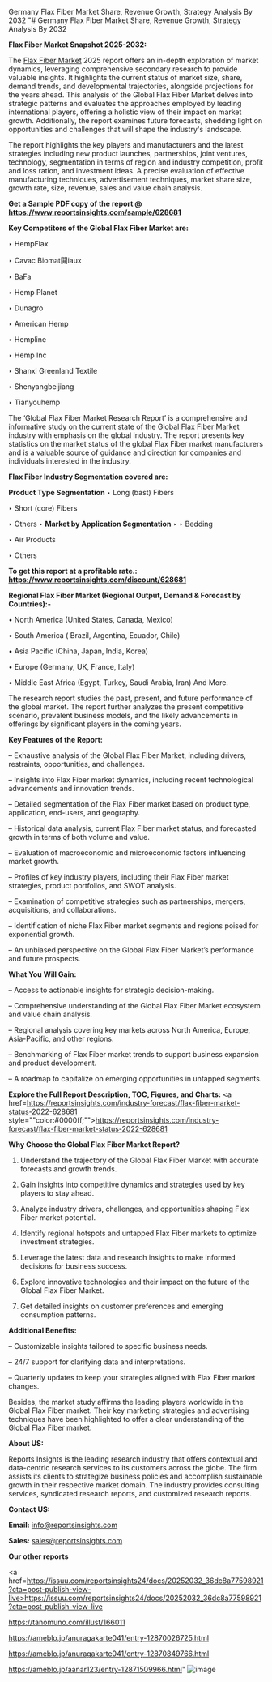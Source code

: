 Germany Flax Fiber Market Share, Revenue Growth, Strategy Analysis By 2032
"# Germany Flax Fiber Market Share, Revenue Growth, Strategy Analysis By 2032

<strong>Flax Fiber Market Snapshot 2025-2032:</strong>

The <a href=https://www.reportsinsights.com/sample/628681>Flax Fiber Market</a> 2025 report offers an in-depth exploration of market dynamics, leveraging comprehensive secondary research to provide valuable insights. It highlights the current status of market size, share, demand trends, and developmental trajectories, alongside projections for the years ahead. This analysis of the Global Flax Fiber Market delves into strategic patterns and evaluates the approaches employed by leading international players, offering a holistic view of their impact on market growth. Additionally, the report examines future forecasts, shedding light on opportunities and challenges that will shape the industry's landscape.

The report highlights the key players and manufacturers and the latest strategies including new product launches, partnerships, joint ventures, technology, segmentation in terms of region and industry competition, profit and loss ration, and investment ideas. A precise evaluation of effective manufacturing techniques, advertisement techniques, market share size, growth rate, size, revenue, sales and value chain analysis.

<strong>Get a Sample PDF copy of the report @ <a href=https://www.reportsinsights.com/sample/628681 style=color:#0000ff;>https://www.reportsinsights.com/sample/628681</a></strong>

<strong>Key Competitors of the Global Flax Fiber Market are:</strong>

‣ HempFlax

‣ Cavac Biomat閞iaux

‣ BaFa

‣ Hemp Planet

‣ Dunagro

‣ American Hemp

‣ Hempline

‣ Hemp Inc

‣ Shanxi Greenland Textile

‣ Shenyangbeijiang

‣ Tianyouhemp

The ‘Global Flax Fiber Market Research Report’ is a comprehensive and informative study on the current state of the Global Flax Fiber Market industry with emphasis on the global industry. The report presents key statistics on the market status of the global Flax Fiber market manufacturers and is a valuable source of guidance and direction for companies and individuals interested in the industry.

<strong>Flax Fiber Industry Segmentation covered are:</strong>

<strong>Product Type Segmentation</strong>
‣
Long (bast) Fibers

‣ Short (core) Fibers

‣ Others
‣ 
<strong>Market by Application Segmentation</strong>
‣
‣  Bedding

‣ Air Products

‣ Others

<strong>To get this report at a profitable rate.: <a href=https://www.reportsinsights.com/discount/628681 style=color:#0000ff;>https://www.reportsinsights.com/discount/628681</a></strong>

<strong>Regional Flax Fiber Market (Regional Output, Demand &amp; Forecast by Countries):-</strong>

• North America (United States, Canada, Mexico)

• South America ( Brazil, Argentina, Ecuador, Chile)

• Asia Pacific (China, Japan, India, Korea)

• Europe (Germany, UK, France, Italy)

• Middle East Africa (Egypt, Turkey, Saudi Arabia, Iran) And More.

The research report studies the past, present, and future performance of the global market. The report further analyzes the present competitive scenario, prevalent business models, and the likely advancements in offerings by significant players in the coming years.

<strong>Key Features of the Report:</strong>

– Exhaustive analysis of the Global Flax Fiber Market, including drivers, restraints, opportunities, and challenges.

– Insights into Flax Fiber market dynamics, including recent technological advancements and innovation trends.

– Detailed segmentation of the Flax Fiber market based on product type, application, end-users, and geography.

– Historical data analysis, current Flax Fiber market status, and forecasted growth in terms of both volume and value.

– Evaluation of macroeconomic and microeconomic factors influencing market growth.

– Profiles of key industry players, including their Flax Fiber market strategies, product portfolios, and SWOT analysis.

– Examination of competitive strategies such as partnerships, mergers, acquisitions, and collaborations.

– Identification of niche Flax Fiber market segments and regions poised for exponential growth.

– An unbiased perspective on the Global Flax Fiber Market’s performance and future prospects.

<strong>What You Will Gain:</strong>

– Access to actionable insights for strategic decision-making.

– Comprehensive understanding of the Global Flax Fiber Market ecosystem and value chain analysis.

– Regional analysis covering key markets across North America, Europe, Asia-Pacific, and other regions.

– Benchmarking of Flax Fiber market trends to support business expansion and product development.

– A roadmap to capitalize on emerging opportunities in untapped segments.

<strong>Explore the Full Report Description, TOC, Figures, and Charts:</strong>
<a href=https://reportsinsights.com/industry-forecast/flax-fiber-market-status-2022-628681 style=""color:#0000ff;"">https://reportsinsights.com/industry-forecast/flax-fiber-market-status-2022-628681</a>

<strong>Why Choose the Global Flax Fiber Market Report?</strong>

1. Understand the trajectory of the Global Flax Fiber Market with accurate forecasts and growth trends.

2. Gain insights into competitive dynamics and strategies used by key players to stay ahead.

3. Analyze industry drivers, challenges, and opportunities shaping Flax Fiber market potential.

4. Identify regional hotspots and untapped Flax Fiber markets to optimize investment strategies.

5. Leverage the latest data and research insights to make informed decisions for business success.

6. Explore innovative technologies and their impact on the future of the Global Flax Fiber Market.

7. Get detailed insights on customer preferences and emerging consumption patterns.

<strong>Additional Benefits:</strong>

– Customizable insights tailored to specific business needs.

– 24/7 support for clarifying data and interpretations.

– Quarterly updates to keep your strategies aligned with Flax Fiber market changes.

Besides, the market study affirms the leading players worldwide in the Global Flax Fiber market. Their key marketing strategies and advertising techniques have been highlighted to offer a clear understanding of the Global Flax Fiber market.

<strong><strong>About US</strong>:</strong>

Reports Insights is the leading research industry that offers contextual and data-centric research services to its customers across the globe. The firm assists its clients to strategize business policies and accomplish sustainable growth in their respective market domain. The industry provides consulting services, syndicated research reports, and customized research reports.

<strong>Contact US:</strong>

<p class=><b>Email:</b> <a href=mailto:info@reportsinsights.com>info@reportsinsights.com</a></p>
<p class=><b>Sales:</b> <a href=mailto:sales@reportsinsights.com>sales@reportsinsights.com</a></p>

<strong>Our other reports</strong>

<a href=https://issuu.com/reportsinsights24/docs/20252032_36dc8a77598921?cta=post-publish-view-live>https://issuu.com/reportsinsights24/docs/20252032_36dc8a77598921?cta=post-publish-view-live</a>

<a href=https://tanomuno.com/illust/166011>https://tanomuno.com/illust/166011</a>

<a href=https://ameblo.jp/anuragakarte041/entry-12870026725.html>https://ameblo.jp/anuragakarte041/entry-12870026725.html</a>

<a href=https://ameblo.jp/anuragakarte041/entry-12870849766.html>https://ameblo.jp/anuragakarte041/entry-12870849766.html</a>

<a href=https://ameblo.jp/aanar123/entry-12871509966.html>https://ameblo.jp/aanar123/entry-12871509966.html</a>"
![image](https://github.com/user-attachments/assets/5d2dadd1-f656-490e-ad7e-f819cafa3389)
